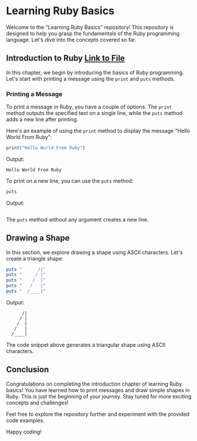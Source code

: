 # Learning Ruby Basics

Welcome to the "Learning Ruby Basics" repository! This repository is designed to help you grasp the fundamentals of the Ruby programming language. Let's dive into the concepts covered so far.

## Introduction to Ruby [Link to File](1_Introduction\First_Program.rb)

In this chapter, we begin by introducing the basics of Ruby programming. Let's start with printing a message using the `print` and `puts` methods.

### Printing a Message

To print a message in Ruby, you have a couple of options. The `print` method outputs the specified text on a single line, while the `puts` method adds a new line after printing.

Here's an example of using the `print` method to display the message "Hello World From Ruby":

```ruby
print("Hello World From Ruby")
```

Output:

```
Hello World From Ruby
```

To print on a new line, you can use the `puts` method:

```ruby
puts
```

Output:

```

```

The `puts` method without any argument creates a new line.

## Drawing a Shape

In this section, we explore drawing a shape using ASCII characters. Let's create a triangle shape:

```ruby
puts "      /|"
puts "     / |"
puts "    /  |"
puts "   /   |"
puts "  /____|"
```

Output:

```
      /|
     / |
    /  |
   /   |
  /____|
```

The code snippet above generates a triangular shape using ASCII characters.

## Conclusion

Congratulations on completing the introduction chapter of learning Ruby basics! You have learned how to print messages and draw simple shapes in Ruby. This is just the beginning of your journey. Stay tuned for more exciting concepts and challenges!

Feel free to explore the repository further and experiment with the provided code examples.

Happy coding!
